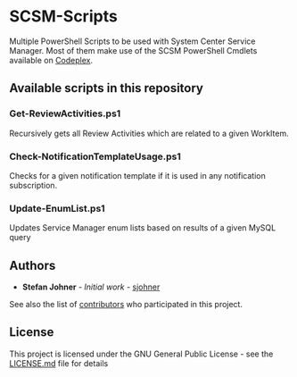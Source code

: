 # SCSM-Scripts
Multiple PowerShell Scripts to be used with System Center Service Manager. Most of them make use of the SCSM PowerShell Cmdlets available on [Codeplex](https://smlets.codeplex.com/).

## Available scripts in this repository
### Get-ReviewActivities.ps1
Recursively gets all Review Activities which are related to a given WorkItem. 

### Check-NotificationTemplateUsage.ps1
Checks for a given notification template if it is used in any notification subscription.

### Update-EnumList.ps1
Updates Service Manager enum lists based on results of a given MySQL query

## Authors
* **Stefan Johner** - *Initial work* - [sjohner](https://github.com/sjohner)

See also the list of [contributors](https://github.com/sjohner/SCSM-ScriptRepository/contributors) who participated in this project.

## License
This project is licensed under the GNU General Public License - see the [LICENSE.md](LICENSE.md) file for details
